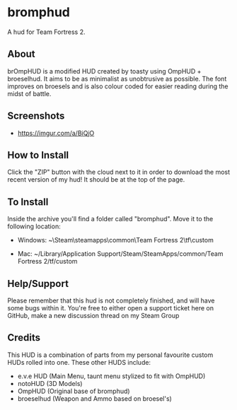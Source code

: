 bromphud
=======

A hud for Team Fortress 2.

About
-------

brOmpHUD is a modified HUD created by toasty using OmpHUD + broeselhud. It aims to be as minimalist as unobtrusive as possible. The font improves on broesels and is also colour coded for easier reading during the midst of battle. 

 Screenshots
--------

* https://imgur.com/a/BiQjO

How to Install
--------

Click the "ZIP" button with the cloud next to it in order to download the most recent version of my hud! It should be at the top of the page. 

To Install
--------

Inside the archive you'll find a folder called "bromphud". Move it to the following location:

- Windows:
~\Steam\steamapps\common\Team Fortress 2\tf\custom

- Mac:
~/Library/Application Support/Steam/SteamApps/common/Team Fortress 2/tf/custom


Help/Support
--------

Please remember that this hud is not completely finished, and will have some bugs within it. You're free to either open a support ticket here on GitHub, make a new discussion thread on my Steam Group

Credits
--------

This HUD is a combination of parts from my personal favourite custom HUDs rolled into one. 
These other HUDS include:
* e.v.e HUD (Main Menu, taunt menu stylized to fit with OmpHUD)
* notoHUD (3D Models)
* OmpHUD (Original base of bromphud)
* broeselhud (Weapon and Ammo based on broesel's)



